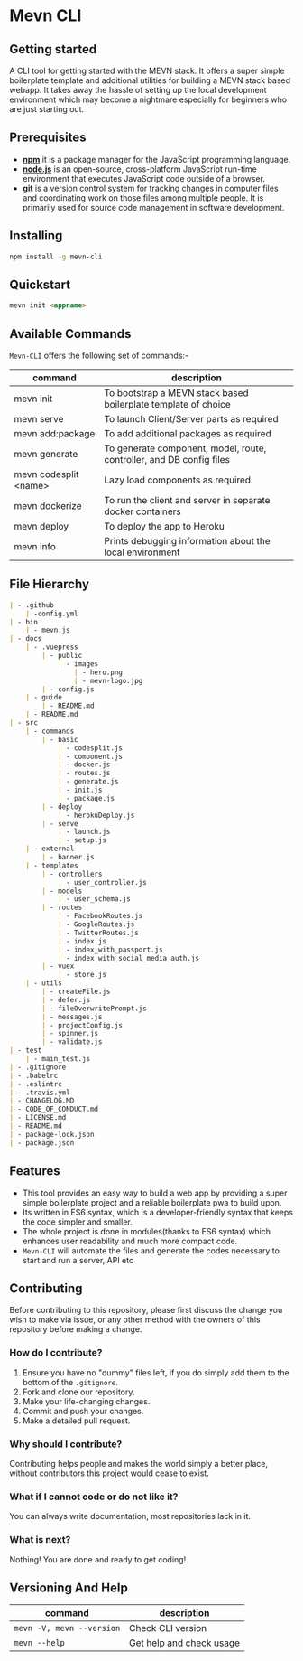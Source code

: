 # Mevn CLI



## Getting started

A CLI tool for getting started with the MEVN stack. It offers a super simple boilerplate template and additional utilities for building a MEVN stack based webapp. It takes away the hassle of setting up the local development environment which may become a nightmare especially for beginners who are just starting out.

## Prerequisites

- [**npm**](https://www.npmjs.com/) it is a package manager for the JavaScript programming language.
- [**node.js**](https://nodejs.org/en/) is an open-source, cross-platform JavaScript run-time environment that executes JavaScript code outside of a browser.
- [**git**](https://git-scm.com/) is a version control system for tracking changes in computer files and coordinating work on those files among multiple people. It is primarily used for source code management in software development.

## Installing

``` bash
npm install -g mevn-cli
```

## Quickstart

``` md
mevn init <appname>
```

## Available Commands

 `Mevn-CLI` offers the following set of commands:-

| command | description |                                                                                                
| -------------- |  ---------------- |
| mevn init | To bootstrap a MEVN stack based boilerplate template of choice |
| mevn serve | To launch Client/Server parts as required |
| mevn add:package | To add additional packages as required |
| mevn generate | To generate component, model, route, controller, and DB config files |
| mevn codesplit &lt;name&gt; | Lazy load components as required |
| mevn dockerize | To run the client and server in separate docker containers |
| mevn deploy | To deploy the app to Heroku |
| mevn info | Prints debugging information about the local environment |

## File Hierarchy
``` md
| - .github
    | -config.yml
| - bin
    | - mevn.js
| - docs
    | - .vuepress
        | - public
            | - images
                | - hero.png
                | - mevn-logo.jpg
        | - config.js
    | - guide      
        | - README.md
    | - README.md
| - src
    | - commands
        | - basic
            | - codesplit.js
            | - component.js
            | - docker.js
            | - routes.js
            | - generate.js
            | - init.js
            | - package.js
        | - deploy
            | - herokuDeploy.js
        | - serve
            | - launch.js
            | - setup.js
    | - external
        | - banner.js
    | - templates
        | - controllers
            | - user_controller.js
        | - models
            | - user_schema.js
        | - routes
            | - FacebookRoutes.js
            | - GoogleRoutes.js
            | - TwitterRoutes.js
            | - index.js
            | - index_with_passport.js
            | - index_with_social_media_auth.js
        | - vuex
            | - store.js
    | - utils
        | - createFile.js
        | - defer.js
        | - fileOverwritePrompt.js
        | - messages.js
        | - projectConfig.js
        | - spinner.js
        | - validate.js
| - test
    | - main_test.js
| - .gitignore
| - .babelrc
| - .eslintrc
| - .travis.yml
| - CHANGELOG.MD
| - CODE_OF_CONDUCT.md
| - LICENSE.md
| - README.md
| - package-lock.json
| - package.json
```

## Features

- This tool provides an easy way to build a web app by providing a super simple boilerplate project and a reliable boilerplate pwa to build upon.  
- Its written in ES6 syntax, which is a developer-friendly syntax that keeps the code simpler and smaller.
- The whole project is done in modules(thanks to ES6 syntax) which enhances user readability and much more compact code.  
- `Mevn-CLI` will automate the files and generate the codes necessary to start and run a server, API etc


## Contributing

Before contributing to this repository, please first discuss the change you wish to make via issue, or any other method with the owners of this repository before making a change.

### How do I contribute?
1. Ensure you have no "dummy" files left, if you do simply add them to the bottom of the `.gitignore`.
2. Fork and clone our repository.
3. Make your life-changing changes.
4. Commit and push your changes.
5. Make a detailed pull request.

### Why should I contribute?
Contributing helps people and makes the world simply a better place, without contributors this project would cease to exist.

### What if I cannot code or do not like it?
You can always write documentation, most repositories lack in it.

### What is next?
Nothing! You are done and ready to get coding!


## Versioning And Help

| command | description
| --- | --- |
| ```mevn -V, mevn --version``` | Check CLI version |
|``` mevn --help ``` | Get help and check usage |
